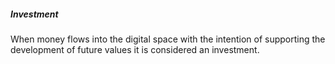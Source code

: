 ##### Investment 

When money flows into the digital space with the intention of supporting the development of future values it is considered an investment. 
